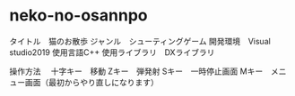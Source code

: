 # neko-no-osannpo
タイトル　猫のお散歩
ジャンル　シューティングゲーム
開発環境　Visual studio2019
使用言語C++
使用ライブラリ　DXライブラリ

操作方法　
十字キー　移動
Zキー　弾発射
Sキー　一時停止画面
Mキー　メニュー画面（最初からやり直しになります）
